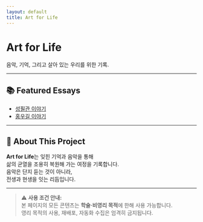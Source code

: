```yaml
---
layout: default
title: Art for Life
---
```


# Art for Life

음악, 기억, 그리고 살아 있는 우리를 위한 기록.

---

## 📚 Featured Essays

- [성필관 이야기](./성필관.md)
- [홍우길 이야기](./홍우길.md)

---

## 🎨 About This Project

**Art for Life**는 잊힌 기억과 음악을 통해  
삶의 균열을 조용히 복원해 가는 여정을 기록합니다.  
음악은 단지 듣는 것이 아니라,  
전생과 현생을 잇는 리듬입니다.

---
> ⚠️ **사용 조건 안내:**  
> 본 페이지의 모든 콘텐츠는 **학술·비영리 목적**에 한해 사용 가능합니다.  
> 영리 목적의 사용, 재배포, 자동화 수집은 엄격히 금지됩니다.
